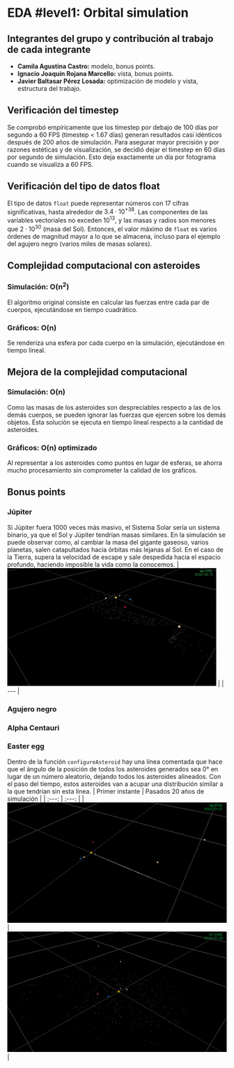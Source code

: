 # EDA #level1: Orbital simulation

## Integrantes del grupo y contribución al trabajo de cada integrante

* **Camila Agustina Castro:** modelo, bonus points.
* **Ignacio Joaquin Rojana Marcello:** vista, bonus points.
* **Javier Baltasar Pérez Losada:** optimización de modelo y vista, estructura del trabajo.

## Verificación del timestep

Se comprobó empíricamente que los timestep por debajo de 100 días por segundo a 60 FPS (timestep < 1.67 días) generan resultados casi idénticos después de 200 años de simulación. Para asegurar mayor precisión y por razones estéticas y de visualización, se decidió dejar el timestep en 60 días por segundo de simulación. Esto deja exactamente un día por fotograma cuando se visualiza a 60 FPS.

## Verificación del tipo de datos float

El tipo de datos `float` puede representar números con 17 cifras significativas, hasta alrededor de $`3.4\cdot10^{+38}`$.
Las componentes de las variables vectoriales no exceden $`10^{13}`$, y las masas y radios son menores que $`2\cdot10^{30}`$ (masa del Sol). Entonces, el valor máximo de `float` es varios órdenes de magnitud mayor a lo que se almacena, incluso para el ejemplo del agujero negro (varios miles de masas solares).

## Complejidad computacional con asteroides

### Simulación: **O(n<sup>2</sup>)**
El algoritmo original consiste en calcular las fuerzas entre cada par de cuerpos, ejecutándose en tiempo cuadrático. 
### Gráficos: **O(n)**
Se renderiza una esfera por cada cuerpo en la simulación, ejecutándose en tiempo lineal.

## Mejora de la complejidad computacional

### Simulación: **O(n)**
Como las masas de los asteroides son despreciables respecto a las de los demás cuerpos, se pueden ignorar las fuerzas que ejercen sobre los demás objetos. Esta solución se ejecuta en tiempo lineal respecto a la cantidad de asteroides.
### Gráficos: **O(n) optimizado**
Al representar a los asteroides como puntos en lugar de esferas, se ahorra mucho procesamiento sin comprometer la calidad de los gráficos. 

## Bonus points

### Júpiter
<!-- En el caso que Jupiter fuera 1000 veces más grande el sistema solar se vería atraído por su fuerza gravitatoria, por lo que se observaría un movimiento alrederor del Sol y a su vez alrededor de Jupiter. Asímismo, luego de determinado tiempo, los planetas y asteroides se saldrían de sus orbitas y viajarían sin rumbo por el espacio. -->
Si Júpiter fuera 1000 veces más masivo, el Sistema Solar sería un sistema binario, ya que el Sol y Júpiter tendrían masas similares. En la simulación se puede observar como, al cambiar la masa del gigante gaseoso, varios planetas, salen catapultados hacia órbitas más lejanas al Sol. En el caso de la Tierra, supera la velocidad de escape y sale despedida hacia el espacio profundo, haciendo imposible la vida como la conocemos.
| ![GIF_bonus](/images/jupiter.gif) |
| --- |

### Agujero negro

### Alpha Centauri

### Easter egg
Dentro de la función `configureAsteroid` hay una línea comentada que hace que el ángulo de la posición de todos los asteroides generados sea 0° en lugar de un número aleatorio, dejando todos los asteroides alineados. Con el paso del tiempo, estos asteroides van a acupar una distribución similar a la que tendrían sin esta línea.
| Primer instante | Pasados 20 años de simulación |
| :---: | :---: |
| ![easter-egg-1](/images/easter-egg-1.png) | ![easter-egg-2](/images/easter-egg-2.png) |
